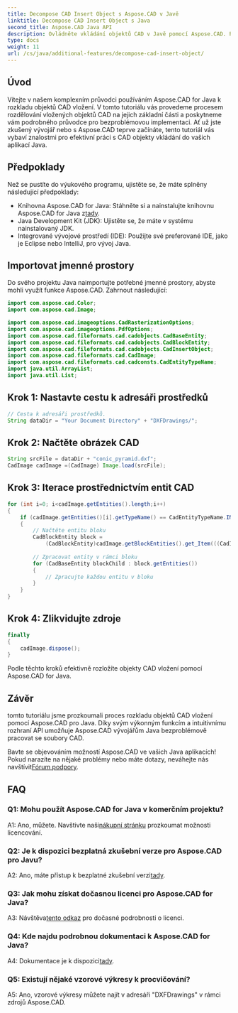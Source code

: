 ```yaml
---
title: Decompose CAD Insert Object s Aspose.CAD v Javě
linktitle: Decompose CAD Insert Object s Java
second_title: Aspose.CAD Java API
description: Ovládněte vkládání objektů CAD v Javě pomocí Aspose.CAD. Postupujte podle našeho podrobného průvodce pro efektivní manipulaci. Ponořte se do světa CAD manipulace.
type: docs
weight: 11
url: /cs/java/additional-features/decompose-cad-insert-object/
---
```

## Úvod

Vítejte v našem komplexním průvodci používáním Aspose.CAD for Java k rozkladu objektů CAD vložení. V tomto tutoriálu vás provedeme procesem rozdělování vložených objektů CAD na jejich základní části a poskytneme vám podrobného průvodce pro bezproblémovou implementaci. Ať už jste zkušený vývojář nebo s Aspose.CAD teprve začínáte, tento tutoriál vás vybaví znalostmi pro efektivní práci s CAD objekty vkládání do vašich aplikací Java.

## Předpoklady

Než se pustíte do výukového programu, ujistěte se, že máte splněny následující předpoklady:

- Knihovna Aspose.CAD for Java: Stáhněte si a nainstalujte knihovnu Aspose.CAD for Java z[tady](https://releases.aspose.com/cad/java/).
- Java Development Kit (JDK): Ujistěte se, že máte v systému nainstalovaný JDK.
- Integrované vývojové prostředí (IDE): Použijte své preferované IDE, jako je Eclipse nebo IntelliJ, pro vývoj Java.

## Importovat jmenné prostory

Do svého projektu Java naimportujte potřebné jmenné prostory, abyste mohli využít funkce Aspose.CAD. Zahrnout následující:

```java
import com.aspose.cad.Color;
import com.aspose.cad.Image;

import com.aspose.cad.imageoptions.CadRasterizationOptions;
import com.aspose.cad.imageoptions.PdfOptions;
import com.aspose.cad.fileformats.cad.cadobjects.CadBaseEntity;
import com.aspose.cad.fileformats.cad.cadobjects.CadBlockEntity;
import com.aspose.cad.fileformats.cad.cadobjects.CadInsertObject;
import com.aspose.cad.fileformats.cad.CadImage;
import com.aspose.cad.fileformats.cad.cadconsts.CadEntityTypeName;
import java.util.ArrayList;
import java.util.List;
```

## Krok 1: Nastavte cestu k adresáři prostředků

```java
// Cesta k adresáři prostředků.
String dataDir = "Your Document Directory" + "DXFDrawings/";
```

## Krok 2: Načtěte obrázek CAD

```java
String srcFile = dataDir + "conic_pyramid.dxf";
CadImage cadImage =(CadImage) Image.load(srcFile);
```

## Krok 3: Iterace prostřednictvím entit CAD

```java
for (int i=0; i<cadImage.getEntities().length;i++)
{
    if (cadImage.getEntities()[i].getTypeName() == CadEntityTypeName.INSERT)
    {
        // Načtěte entitu bloku
        CadBlockEntity block =
            (CadBlockEntity)cadImage.getBlockEntities().get_Item(((CadInsertObject)cadImage.getEntities()[i]).getName());
            
        // Zpracovat entity v rámci bloku
        for (CadBaseEntity blockChild : block.getEntities())
        {
            // Zpracujte každou entitu v bloku
        }
    }
}
```

## Krok 4: Zlikvidujte zdroje

```java
finally
{
    cadImage.dispose();
}
```

Podle těchto kroků efektivně rozložíte objekty CAD vložení pomocí Aspose.CAD for Java.

## Závěr

tomto tutoriálu jsme prozkoumali proces rozkladu objektů CAD vložení pomocí Aspose.CAD pro Java. Díky svým výkonným funkcím a intuitivnímu rozhraní API umožňuje Aspose.CAD vývojářům Java bezproblémově pracovat se soubory CAD.

 Bavte se objevováním možností Aspose.CAD ve vašich Java aplikacích! Pokud narazíte na nějaké problémy nebo máte dotazy, neváhejte nás navštívit[Fórum podpory](https://forum.aspose.com/c/cad/19).

## FAQ

### Q1: Mohu použít Aspose.CAD for Java v komerčním projektu?

 A1: Ano, můžete. Navštivte naši[nákupní stránku](https://purchase.aspose.com/buy) prozkoumat možnosti licencování.

### Q2: Je k dispozici bezplatná zkušební verze pro Aspose.CAD pro Javu?

 A2: Ano, máte přístup k bezplatné zkušební verzi[tady](https://releases.aspose.com/).

### Q3: Jak mohu získat dočasnou licenci pro Aspose.CAD for Java?

 A3: Návštěva[tento odkaz](https://purchase.aspose.com/temporary-license/) pro dočasné podrobnosti o licenci.

### Q4: Kde najdu podrobnou dokumentaci k Aspose.CAD for Java?

 A4: Dokumentace je k dispozici[tady](https://reference.aspose.com/cad/java/).

### Q5: Existují nějaké vzorové výkresy k procvičování?

A5: Ano, vzorové výkresy můžete najít v adresáři "DXFDrawings" v rámci zdrojů Aspose.CAD.